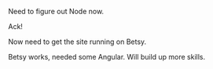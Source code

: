 Need to figure out Node now.

Ack!

Now need to get the site running on Betsy.

Betsy works, needed some Angular. Will build up more skills.
